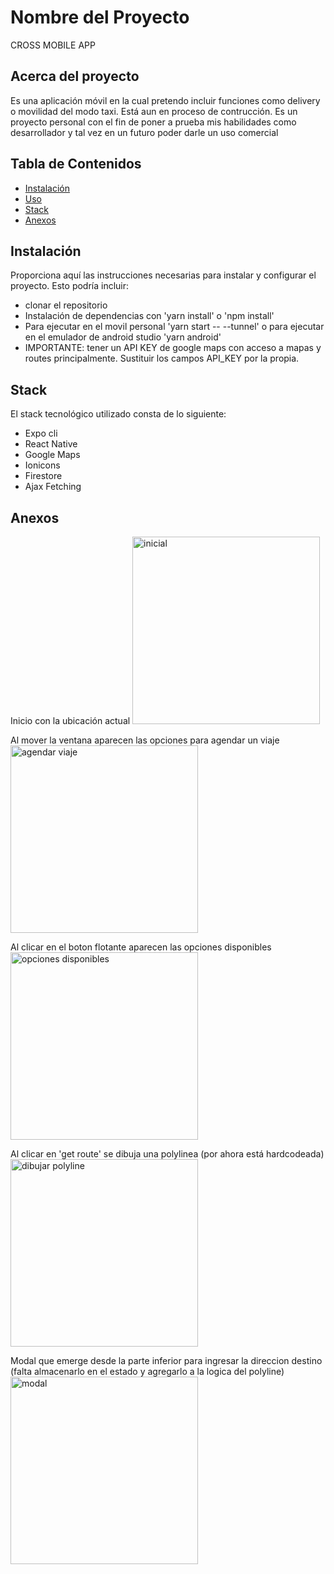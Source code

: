 # Nombre del Proyecto

CROSS MOBILE APP

## Acerca del proyecto

Es una aplicación móvil en la cual pretendo incluir funciones como delivery o movilidad del modo taxi. Está aun en proceso de contrucción. Es un proyecto personal con el fin de poner a prueba mis habilidades como desarrollador y tal vez en un futuro poder darle un uso comercial

## Tabla de Contenidos

- [Instalación](#instalación)
- [Uso](#uso)
- [Stack](#stack)
- [Anexos](#anexos)

## Instalación

Proporciona aquí las instrucciones necesarias para instalar y configurar el proyecto. Esto podría incluir:

- clonar el repositorio
- Instalación de dependencias con 'yarn install' o 'npm install'
- Para ejecutar en el movil personal 'yarn start -- --tunnel' o para ejecutar en el emulador de android studio 'yarn android'
- IMPORTANTE: tener un API KEY de google maps con acceso a mapas y routes principalmente. Sustituir los campos API_KEY por la propia.

## Stack

El stack tecnológico utilizado consta de lo siguiente:

- Expo cli
- React Native
- Google Maps
- Ionicons
- Firestore
- Ajax Fetching

## Anexos

Inicio con la ubicación actual
<img src="./assets/mapa-1-1.jpeg" alt="inicial" width="300">

Al mover la ventana aparecen las opciones para agendar un viaje
<img src="./assets/mapa-2.jpeg" alt="agendar viaje" width="300">

Al clicar en el boton flotante aparecen las opciones disponibles
<img src="./assets/mapa-3.jpeg" alt="opciones disponibles" width="300">

Al clicar en 'get route' se dibuja una polylinea (por ahora está hardcodeada)
<img src="./assets/mapa-4.jpeg" alt="dibujar polyline" width="300">

Modal que emerge desde la parte inferior para ingresar la direccion destino (falta almacenarlo en el estado y agregarlo a la logica del polyline)
<img src="./assets/modal-abajo.jpeg" alt="modal" width="300">
